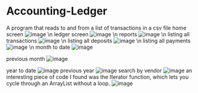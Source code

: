# Accounting-Ledger
A program that reads to and from a list of transactions in a csv file
home screen
![image](https://github.com/LBihn-King/Accounting-Ledger/assets/166444171/9ac1c958-339d-4da4-b997-50524c15d9b6)
\n
ledger screen
![image](https://github.com/LBihn-King/Accounting-Ledger/assets/166444171/dfadba82-3096-4464-8a16-87bd706a4610)
\n
reports
![image](https://github.com/LBihn-King/Accounting-Ledger/assets/166444171/5e8078cf-fdd8-48e5-82d0-23515ea5b1d8)
\n
listing all transactions
![image](https://github.com/LBihn-King/Accounting-Ledger/assets/166444171/2ea61c26-fc20-4765-875d-c5828f5d4e86)
\n
listing all deposits
![image](https://github.com/LBihn-King/Accounting-Ledger/assets/166444171/f7b6fb70-aabb-441d-bfb9-f445011572d0)
\n
listing all payments
![image](https://github.com/LBihn-King/Accounting-Ledger/assets/166444171/58098586-eaa7-4908-84fa-75f42daab56b)
\n
month to date
![image](https://github.com/LBihn-King/Accounting-Ledger/assets/166444171/dd79f347-c8cb-4af5-9fcd-d0d55f87fdf7)

previous month
![image](https://github.com/LBihn-King/Accounting-Ledger/assets/166444171/78b473eb-3284-482d-a431-a5f17863d952)

year to date
![image](https://github.com/LBihn-King/Accounting-Ledger/assets/166444171/ec7ea8b8-c9cb-445e-84c1-caa4e80713d5)
previous year
![image](https://github.com/LBihn-King/Accounting-Ledger/assets/166444171/14e56209-651e-463d-ba83-2d29bf1d72a6)
search by vendor
![image](https://github.com/LBihn-King/Accounting-Ledger/assets/166444171/875c80c6-4ee8-4c73-9e9f-c1f725b3bfe8)
an interesting piece of code I found was the Iterator function, which lets you cycle through an ArrayList without a loop.
![image](https://github.com/LBihn-King/Accounting-Ledger/assets/166444171/846d9099-5715-48bc-8e95-779dc06a0abf)
